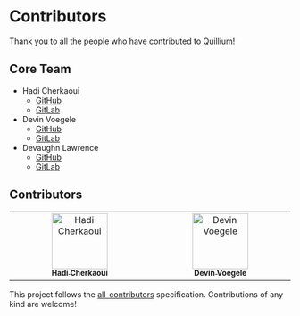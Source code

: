 # Contributors

Thank you to all the people who have contributed to Quillium!

## Core Team

- Hadi Cherkaoui
  - [GitHub](https://github.com/HadiCherkaoui)
  - [GitLab](https://gitlab.cherkaoui.ch/HadiCherkaoui)
- Devin Voegele
  - [GitHub](https://github.com/devinvoegelee)
  - [GitLab](https://gitlab.cherkaoui.ch/devinvoegele)
- Devaughn Lawrence
  - [GitHub](https://github.com/Devaughn-glitch)
  - [GitLab](https://gitlab.cherkaoui.ch/delaw)

## Contributors

<!-- This section will be automatically updated by our scripts -->

<!-- ALL-CONTRIBUTORS-LIST:START - Do not remove or modify this section -->
<!-- prettier-ignore-start -->
<!-- markdownlint-disable -->
<table>
  <tbody>
    <tr>
      <td align="center" valign="top" width="14.28%"><a href="https://gitlab.cherkaoui.ch/HadiCherkaoui"><img src="https://gitlab.cherkaoui.ch/uploads/-/system/user/avatar/1/avatar.png" width="100px;" alt="Hadi Cherkaoui"/><br /><sub><b>Hadi Cherkaoui</b></sub></a></td>
      <td align="center" valign="top" width="14.28%"><a href="https://gitlab.cherkaoui.ch/devinvoegele"><img src="https://secure.gravatar.com/avatar/1c8e8c64e09ac3da4d08a7bfd231884ebc09d55cbe06246fbc300264e7babaac?s=80&d=identicon" width="100px;" alt="Devin Voegele"/><br /><sub><b>Devin Voegele</b></sub></a></td>
    </tr>
  </tbody>
</table>

<!-- markdownlint-restore -->
<!-- prettier-ignore-end -->

<!-- ALL-CONTRIBUTORS-LIST:END -->

This project follows the [all-contributors](https://github.com/all-contributors/all-contributors) specification. Contributions of any kind are welcome!
